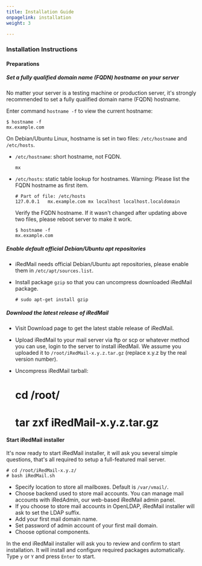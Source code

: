 ```yaml
---
title: Installation Guide
onpagelink: installation
weight: 3

---
```

### **Installation Instructions**

#### Preparations

##### Set a fully qualified domain name (FQDN) hostname on your server

No matter your server is a testing machine or production server, it's strongly recommended to set a fully qualified domain name (FQDN) hostname.

Enter command `hostname -f` to view the current hostname:

    $ hostname -f
    mx.example.com

On Debian/Ubuntu Linux, hostname is set in two files: `/etc/hostname` and `/etc/hosts`.

*   `/etc/hostname`: short hostname, not FQDN.
    
        mx
    
*   `/etc/hosts`: static table lookup for hostnames. Warning: Please list the FQDN hostname as first item.
    
        # Part of file: /etc/hosts
        127.0.0.1   mx.example.com mx localhost localhost.localdomain
    
    Verify the FQDN hostname. If it wasn't changed after updating above two files, please reboot server to make it work.
    
        $ hostname -f
        mx.example.com
    

##### Enable default official Debian/Ubuntu apt repositories

*   iRedMail needs official Debian/Ubuntu apt repositories, please enable them in `/etc/apt/sources.list`.
*   Install package `gzip` so that you can uncompress downloaded iRedMail package.
    
        # sudo apt-get install gzip
    

##### Download the latest release of iRedMail

*   Visit Download page to get the latest stable release of iRedMail.
*   Upload iRedMail to your mail server via ftp or scp or whatever method you can use, login to the server to install iRedMail. We assume you uploaded it to `/root/iRedMail-x.y.z.tar.gz` (replace x.y.z by the real version number).
*   Uncompress iRedMail tarball:

    # cd /root/
    # tar zxf iRedMail-x.y.z.tar.gz

#### Start iRedMail installer

It's now ready to start iRedMail installer, it will ask you several simple questions, that's all required to setup a full-featured mail server.

    # cd /root/iRedMail-x.y.z/
    # bash iRedMail.sh

*   Specify location to store all mailboxes. Default is `/var/vmail/`.
*   Choose backend used to store mail accounts. You can manage mail accounts with iRedAdmin, our web-based iRedMail admin panel.
*   If you choose to store mail accounts in OpenLDAP, iRedMail installer will ask to set the LDAP suffix.
*   Add your first mail domain name.
*   Set password of admin account of your first mail domain.
*   Choose optional components.

In the end iRedMail installer will ask you to review and confirm to start installation. It will install and configure required packages automatically. Type `y` or `Y` and press `Enter` to start.
